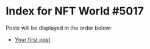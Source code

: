 # Index for NFT World #5017
Posts will be displayed in the order below:

- [Your first post](./001-first.md)

